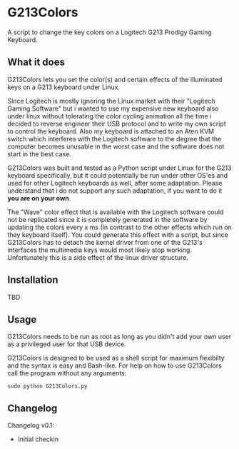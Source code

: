 # G213Colors
A script to change the key colors on a Logitech G213 Prodigy Gaming Keyboard.

## What it does
G213Colors lets you set the color(s) and certain effects of the illuminated keys on a G213 keyboard under Linux.

Since Logitech is mostly ignoring the Linux market with their "Logitech Gaming Software" but i wanted to use my expensive new keyboard also under linux without tolerating the color cycling animation all the time i decided to reverse engineer their USB protocol and to write my own script to control the keyboard. 
Also my keyboard is attached to an Aten KVM switch which interferes with the Logitech software to the degree that the computer becomes unusable in the worst case and the software does not start in the best case.

G213Colors was built and tested as a Python script under Linux for the G213 keyboard specifically, but it could potentially be run under other OS'es and used for other Logitech keyboards as well, after some adaptation. 
Please understand that i do not support any such adaptation, if you want to do it **you are on your own**.

The "Wave" color effect that is available with the Logitech software could not be replicated since it is completely generated in the software by updating the colors every x ms (In contrast to the other effects which run on they keyboard itself). You could generate this effect with a script, but since G213Colors has to detach the kernel driver from one of the G213's interfaces the multimedia keys would most likely stop working. Unfortunately this is a side effect of the linux driver structure.

## Installation
TBD

## Usage
G213Colors needs to be run as root as long as you didn't add your own user as a privileged user for that USB device.

G213Colors is designed to be used as a shell script for maximum flexibilty and the syntax is easy and Bash-like.
For help on how to use G213Colors call the program without any arguments:

`sudo python G213Colors.py`

## Changelog
Changelog v0.1:
* Initial checkin
